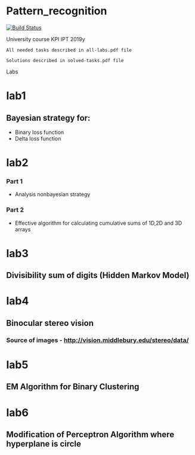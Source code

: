 # Pattern_recognition
[![Build Status](https://travis-ci.com/Ruslan3584/Pattern_recognition.svg?token=j9Kqn8jNSznud7EAtsqm&branch=master)](https://travis-ci.com/Ruslan3584/Pattern_recognition)

University course KPI IPT 2019y

`All needed tasks described in all-labs.pdf file`

`Solutions described in solved-tasks.pdf file`

Labs

# lab1
## Bayesian strategy for:
* Binary loss function
* Delta loss function


# lab2

### Part 1 
* Analysis nonbayesian strategy


### Part 2
* Effective algorithm for calculating cumulative sums of 1D,2D and 3D arrays


# lab3
## Divisibility sum of digits (Hidden Markov Model)


# lab4
## Binocular stereo vision
### Source of images  - http://vision.middlebury.edu/stereo/data/


# lab5
## EM Algorithm for Binary Clustering


# lab6
## Modification of Perceptron Algorithm where hyperplane is circle
